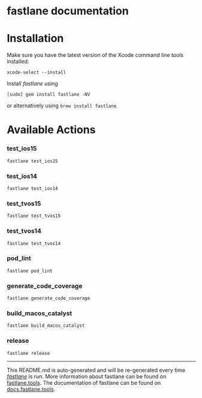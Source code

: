 fastlane documentation
================
# Installation

Make sure you have the latest version of the Xcode command line tools installed:

```
xcode-select --install
```

Install _fastlane_ using
```
[sudo] gem install fastlane -NV
```
or alternatively using `brew install fastlane`

# Available Actions
### test_ios15
```
fastlane test_ios15
```

### test_ios14
```
fastlane test_ios14
```

### test_tvos15
```
fastlane test_tvos15
```

### test_tvos14
```
fastlane test_tvos14
```

### pod_lint
```
fastlane pod_lint
```

### generate_code_coverage
```
fastlane generate_code_coverage
```

### build_macos_catalyst
```
fastlane build_macos_catalyst
```

### release
```
fastlane release
```


----

This README.md is auto-generated and will be re-generated every time [_fastlane_](https://fastlane.tools) is run.
More information about fastlane can be found on [fastlane.tools](https://fastlane.tools).
The documentation of fastlane can be found on [docs.fastlane.tools](https://docs.fastlane.tools).
